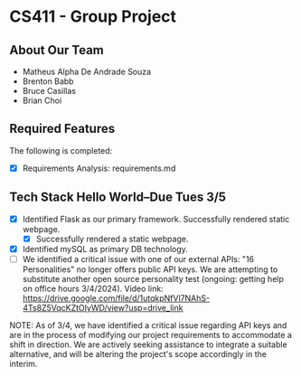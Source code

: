 # CS411 - Group Project
## About Our Team
* Matheus Alpha De Andrade Souza
* Brenton Babb
* Bruce Casillas
* Brian Choi

## Required Features

The following is completed:
- [x] Requirements Analysis: requirements.md
  
## Tech Stack Hello World–Due Tues 3/5
  - [x] Identified Flask as our primary framework. Successfully rendered static webpage.
    - [x] Successfully rendered a static webpage.   
  - [x] Identified mySQL as primary DB technology.
  - [ ] We identified a critical issue with one of our external APIs: "16 Personalities" no longer offers public API keys. We are attempting to substitute another open source personality test (ongoing: getting help on office hours 3/4/2024).
        Video link: https://drive.google.com/file/d/1utqkpNfVl7NAhS-4Ts8Z5VqcKZtOIyWD/view?usp=drive_link

NOTE: As of 3/4, we have identified a critical issue regarding API keys and are in the process of modifying our project requirements to accommodate a shift in direction. We are actively seeking assistance to integrate a suitable alternative, and will be altering the project's scope accordingly in the interim.
  

